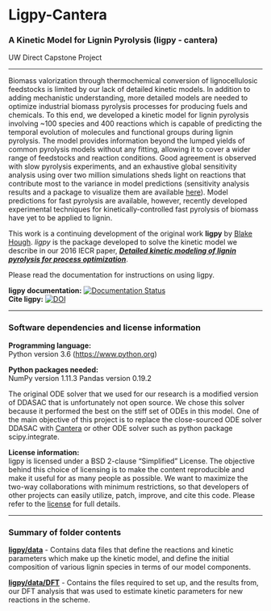 # Ligpy-Cantera 
### A Kinetic Model for Lignin Pyrolysis (ligpy - cantera)
UW Direct Capstone Project 

------

Biomass valorization through thermochemical conversion of lignocellulosic feedstocks is limited by our lack of detailed kinetic models. In addition to adding mechanistic understanding, more detailed models are needed to optimize industrial biomass pyrolysis processes for producing fuels and chemicals. To this end, we developed a kinetic model for lignin pyrolysis involving ~100 species and 400 reactions which is capable of predicting the temporal evolution of molecules and functional groups during lignin pyrolysis. The model provides information beyond the lumped yields of common pyrolysis models without any fitting, allowing it to cover a wider range of feedstocks and reaction conditions. Good agreement is observed with slow pyrolysis experiments, and an exhaustive global sensitivity analysis using over two million simulations sheds light on reactions that contribute most to the variance in model predictions (sensitivity analysis results and a package to visualize them are available  [here](https://github.com/houghb/savvy)). Model predictions for fast pyrolysis are available, however, recently developed experimental techniques for kinetically-controlled fast pyrolysis of biomass have yet to be applied to lignin.

This work is a continuing development of the original work **ligpy** by [Blake Hough](https://github.com/houghb). *ligpy* is the package developed to solve the kinetic model we describe in our 2016 IECR paper, ***[Detailed kinetic modeling of lignin pyrolysis for process optimization](http://pubs.acs.org/doi/abs/10.1021/acs.iecr.6b02092)***.

Please read the documentation for instructions on using ligpy.

**ligpy documentation:** [![Documentation Status](https://readthedocs.org/projects/ligpy/badge/?version=latest)](http://ligpy.readthedocs.io/en/latest/?badge=latest)  
**Cite ligpy:** [![DOI](https://zenodo.org/badge/doi/10.5281/zenodo.53202.svg)](http://dx.doi.org/10.5281/zenodo.53202)


-------
### Software dependencies and license information

**Programming language:**  
Python version 3.6 (https://www.python.org)

**Python packages needed:**  
NumPy version 1.11.3
Pandas version 0.19.2

The original ODE solver that we used for our research is a modified version of DDASAC that is unfortunately not open source. We chose this solver because it performed the best on the stiff set of ODEs in this model. One of the main objective of this project is to replace the close-sourced ODE solver DDASAC with [Cantera](http://www.cantera.org/docs/sphinx/html/index.html) or
other ODE solver such as python package scipy.integrate.

**License information:**   
ligpy is licensed under a BSD 2-clause “Simplified” License. The objective behind this choice of licensing is to make the content reproducible and make it useful for as many people as possible. We want to maximize the two-way collaborations with minimum restrictions, so that developers of other projects can easily utilize, patch, improve, and cite this code. Please refer to the [license](https://github.com/LigninTools/Ligpy-Cantera/blob/master/LICENSE) for full details.

----------
### Summary of folder contents

**[ligpy/data](https://github.com/LigninTools/Ligpy-Cantera/tree/master/data)** - Contains data files that define the reactions and kinetic parameters which make up the kinetic model, and define the initial composition of various lignin species in terms of our model components.

**[ligpy/data/DFT](https://github.com/LigninTools/Ligpy-Cantera/tree/master/data/DFT)** - Contains the files required to set up, and the results from, our DFT analysis that was used to estimate kinetic parameters for new reactions in the scheme.

